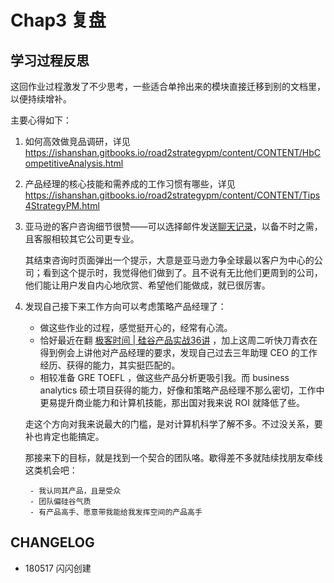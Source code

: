 # Chap3 复盘

## 学习过程反思

这回作业过程激发了不少思考，一些适合单拎出来的模块直接迁移到别的文档里，以便持续增补。

主要心得如下：

1. 如何高效做竞品调研，详见 https://ishanshan.gitbooks.io/road2strategypm/content/CONTENT/HbCompetitiveAnalysis.html

2. 产品经理的核心技能和需养成的工作习惯有哪些，详见 https://ishanshan.gitbooks.io/road2strategypm/content/CONTENT/Tips4StrategyPM.html

3. 亚马逊的客户咨询细节很赞——可以选择邮件发送[聊天记录](https://github.com/ishanshan/Road2StrategyPM/blob/master/CONTENT/Chap3TaskResearchLog.md)，以备不时之需，且客服相较其它公司更专业。

	其结束咨询时页面弹出一个提示，大意是亚马逊力争全球最以客户为中心的公司；看到这个提示时，我觉得他们做到了。且不说有无比他们更周到的公司，他们能让用户发自内心地欣赏、希望他们能做成，就已很厉害。

4. 发现自己接下来工作方向可以考虑策略产品经理了：
	- 做这些作业的过程，感觉挺开心的，经常有心流。
	- 恰好最近在翻 [极客时间 | 硅谷产品实战36讲](https://time.geekbang.org/column/intro/80?code=BB8X%2FcsqUhcOVbB2IwYMu635KHNUrC8nFZIhGJG3xaI%3D) ，加上这周二听快刀青衣在得到例会上讲他对产品经理的要求，发现自己过去三年助理 CEO 的工作经历、获得的能力，其实挺匹配的。
	- 相较准备 GRE TOEFL ，做这些产品分析更吸引我。而 business analytics 硕士项目获得的能力，好像和策略产品经理不那么密切，工作中更易提升商业能力和计算机技能，那出国对我来说 ROI 就降低了些。
		
	走这个方向对我来说最大的门槛，是对计算机科学了解不多。不过没关系，要补也肯定也能搞定。
		
	那接来下的目标，就是找到一个契合的团队咯。歇得差不多就陆续找朋友牵线这类机会吧：
		
		- 我认同其产品，且是受众
		- 团队偏硅谷气质
		- 有产品高手、愿意带我能给我发挥空间的产品高手



## CHANGELOG 

- 180517 闪闪创建


